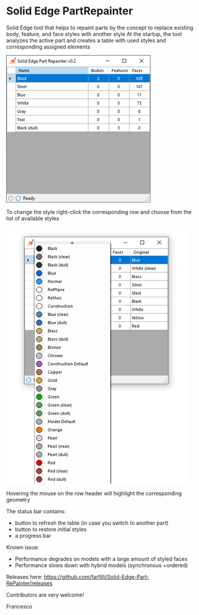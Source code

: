 # Solid Edge PartRepainter

Solid Edge tool that helps to repaint parts by the concept to replace existing body, feature, and face styles with another style
At the startup, the tool analyzes the active part and creates a table with used styles and corresponding assigned elements

<img src="Main.png">

To change the style right-click the corresponding row and choose from the list of available styles

<img src="MainDX.png">

Hovering the mouse on the row header will highlight the corresponding geometry

The status bar contains:
- button to refresh the table (in case you switch to another part)
- button to restore initial styles
- a progress bar

Known issue:
- Performance degrades on models with a large amount of styled faces
- Performance slows down with hybrid models (synchronous +ordered)

Releases here: https://github.com/farfilli/Solid-Edge-Part-RePainter/releases

Contributors are very welcome!

Francesco
